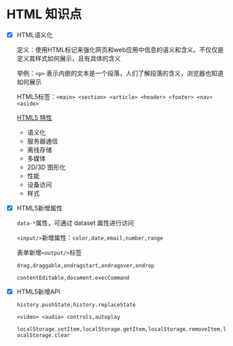 # HTML 知识点

- [x] HTML语义化

    定义：使用HTML标记来强化网页和web应用中信息的语义和含义。不仅仅是定义其样式如何展示，且有具体的含义

    举例：`<p>` 表示内嵌的文本是一个段落，人们了解段落的含义，浏览器也知道如何展示

    HTML5标签：`<main> <section> <article> <header> <footer> <nav> <aside>`

    [HTML5 特性](https://developer.mozilla.org/en-US/docs/Web/Guide/HTML/HTML5)

    * 语义化
    * 服务器通信
    * 离线存储
    * 多媒体
    * 2D/3D 图形化
    * 性能
    * 设备访问
    * 样式

- [x] HTML5新增属性

    `data-*`属性，可通过 dataset 属性进行访问

    `<input/>`新增属性：`color,date,email,number,range`

    表单新增`<output/>`标签

    `drag,draggable,ondragstart,ondragover,ondrop`
    
    `contentEditable,document.execCommand`

- [x] HTML5新增API

    `history.pushState,history.replaceState`

    `<video> <audio> controls,autoplay`
    
    `localStorage.setItem,localStorage.getItem,localStorage.removeItem,localStorage.clear`
